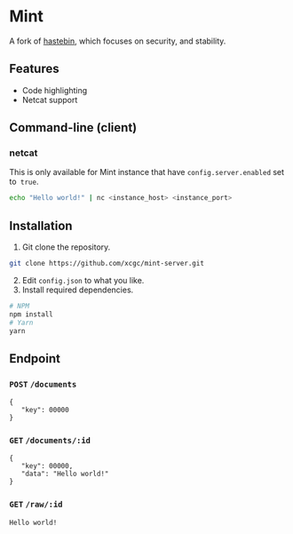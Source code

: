 # Mint
A fork of [hastebin](https://github.com/seejohnrun/haste-server), which focuses on security, and stability.

## Features
- Code highlighting
- Netcat support 

## Command-line (client)
### netcat
This is only available for Mint instance that have `config.server.enabled` set to` true`.
```bash
echo "Hello world!" | nc <instance_host> <instance_port>
```

## Installation
1. Git clone the repository.
```bash
git clone https://github.com/xcgc/mint-server.git
```
2. Edit `config.json` to what you like.
3. Install required dependencies.
```bash
# NPM
npm install
# Yarn
yarn
```

## Endpoint
### `POST` `/documents`
```
{
   "key": 00000
}
```
### `GET` `/documents/:id`
```
{
   "key": 00000,
   "data": "Hello world!"
}
```
### `GET` `/raw/:id`
```
Hello world!
```

